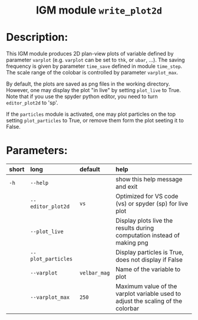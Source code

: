 ### <h1 align="center" id="title">IGM module `write_plot2d` </h1>

# Description:

This IGM module produces 2D plan-view plots of variable defined by parameter `varplot` (e.g. `varplot` can be set to `thk`, or `ubar`, ...). The saving frequency is given by parameter `time_save` defined in module `time_step`.  The scale range of the colobar is controlled by parameter `varplot_max`.

By default, the plots are saved as png files in the working directory. However, one may display the plot "in live" by setting `plot_live` to True. Note that if you use the spyder python editor, you need to turn `editor_plot2d` to 'sp'.
 
If the `particles` module is activated, one may plot particles on the top setting `plot_particles` to True, or remove them form the plot seeting it to False.
 
# Parameters: 


|short|long|default|help|
| :--- | :--- | :--- | :--- |
|`-h`|`--help`||show this help message and exit|
||`--editor_plot2d`|`vs`|Optimized for VS code (vs) or spyder (sp) for live plot|
||`--plot_live`||Display plots live the results during computation instead of making png|
||`--plot_particles`||Display particles is True, does not display if False|
||`--varplot`|`velbar_mag`|Name of the variable to plot|
||`--varplot_max`|`250`|Maximum value of the varplot variable used to adjust the scaling of the colorbar|
